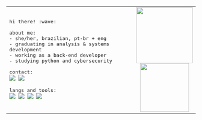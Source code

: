 <table align="center">
  <tr>
    <td>
      <samp>
        hi there! :wave:<br><br>
        about me:<br>
        - she/her, brazilian, pt-br + eng<br>
        - graduating in analysis & systems development<br>
        - working as a back-end developer<br>
        - studying python and cybersecurity<br><br>
        contact:<br>
        <a href="https://www.linkedin.com/in/mariafcatani/"><img src="https://img.shields.io/badge/-linkedin-0D1117?style=flat-square&logo=linkedin&logoColor=c694a0"></a>
        <a href="mailto:mariafernandacatani@gmail.com"><img src="https://img.shields.io/badge/-gmail-0D1117?style=flat-square&logo=gmail&logoColor=c694a0"></a><br><br>
        langs and tools:<br>
        <img src="https://img.shields.io/badge/-ruby-0D1117?style=flat-square&logo=ruby&logoColor=c694a0"/>
        <img src="https://img.shields.io/badge/-ruby_on_rails-0D1117?style=flat-square&logo=rubyonrails&logoColor=c694a0"/>
        <img src="https://img.shields.io/badge/-delphi-0D1117?style=flat-square&logo=delphi&logoColor=c694a0"/>
        <img src="https://img.shields.io/badge/-python-0D1117?style=flat-square&logo=python&logoColor=c694a0"/>
    </td>
    <td align="center">
      <img height="150em" src="https://github-readme-stats-git-master-maria-fernanda-catanis-projects.vercel.app/api?username=miauware&count_private=true&show_icons=true&hide_border=true&bg_color=0D1117&text_color=fff&title_color=c694a0&icon_color=c694a0"/><br>
      <img height="130em" src="https://github-readme-stats.vercel.app/api/wakatime?username=miauware&hide_border=true&bg_color=0d1117&title_color=c694a0&text_color=fff&hide=yaml,text,git%20config,markdown,other&range=last_7_days""/>
    </td>
  </tr>
</table>
